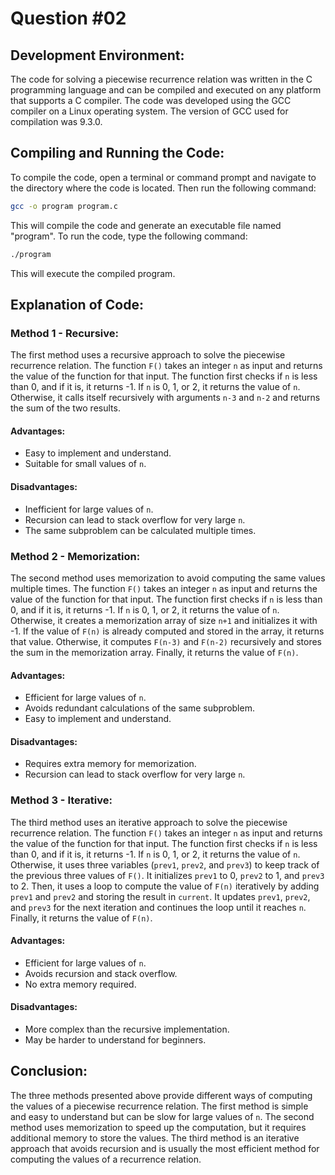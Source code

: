 # Question #02

## Development Environment:

The code for solving a piecewise recurrence relation was written in the C programming language and can be compiled and executed on any platform that supports a C compiler. The code was developed using the GCC compiler on a Linux operating system. The version of GCC used for compilation was 9.3.0.

## Compiling and Running the Code:

To compile the code, open a terminal or command prompt and navigate to the directory where the code is located. Then run the following command:

```bash
gcc -o program program.c
```

This will compile the code and generate an executable file named "program". To run the code, type the following command:

```bash
./program
```

This will execute the compiled program.

## Explanation of Code:

### Method 1 - Recursive:

The first method uses a recursive approach to solve the piecewise recurrence relation. The function `F()` takes an integer `n` as input and returns the value of the function for that input. The function first checks if `n` is less than 0, and if it is, it returns -1. If `n` is 0, 1, or 2, it returns the value of `n`. Otherwise, it calls itself recursively with arguments `n-3` and `n-2` and returns the sum of the two results.

#### Advantages:

- Easy to implement and understand.
- Suitable for small values of `n`.

#### Disadvantages:

- Inefficient for large values of `n`.
- Recursion can lead to stack overflow for very large `n`.
- The same subproblem can be calculated multiple times.

### Method 2 - Memorization:

The second method uses memorization to avoid computing the same values multiple times. The function `F()` takes an integer `n` as input and returns the value of the function for that input. The function first checks if `n` is less than 0, and if it is, it returns -1. If `n` is 0, 1, or 2, it returns the value of `n`. Otherwise, it creates a memorization array of size `n+1` and initializes it with -1. If the value of `F(n)` is already computed and stored in the array, it returns that value. Otherwise, it computes `F(n-3)` and `F(n-2)` recursively and stores the sum in the memorization array. Finally, it returns the value of `F(n)`.

#### Advantages:

- Efficient for large values of `n`.
- Avoids redundant calculations of the same subproblem.
- Easy to implement and understand.

#### Disadvantages:

- Requires extra memory for memorization.
- Recursion can lead to stack overflow for very large `n`.

### Method 3 - Iterative:

The third method uses an iterative approach to solve the piecewise recurrence relation. The function `F()` takes an integer `n` as input and returns the value of the function for that input. The function first checks if `n` is less than 0, and if it is, it returns -1. If `n` is 0, 1, or 2, it returns the value of `n`. Otherwise, it uses three variables (`prev1`, `prev2`, and `prev3`) to keep track of the previous three values of `F()`. It initializes `prev1` to 0, `prev2` to 1, and `prev3` to 2. Then, it uses a loop to compute the value of `F(n)` iteratively by adding `prev1` and `prev2` and storing the result in `current`. It updates `prev1`, `prev2`, and `prev3` for the next iteration and continues the loop until it reaches `n`. Finally, it returns the value of `F(n)`.

#### Advantages:

- Efficient for large values of `n`.
- Avoids recursion and stack overflow.
- No extra memory required.

#### Disadvantages:

- More complex than the recursive implementation.
- May be harder to understand for beginners.

## Conclusion:

The three methods presented above provide different ways of computing the values of a piecewise recurrence relation. The first method is simple and easy to understand but can be slow for large values of `n`. The second method uses memorization to speed up the computation, but it requires additional memory to store the values. The third method is an iterative approach that avoids recursion and is usually the most efficient method for computing the values of a recurrence relation.

